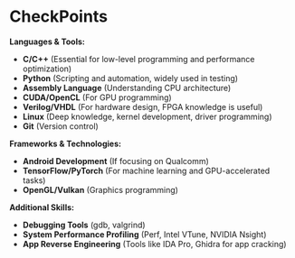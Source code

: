 # CheckPoints

**Languages & Tools:**
- **C/C++** (Essential for low-level programming and performance optimization)
- **Python** (Scripting and automation, widely used in testing)
- **Assembly Language** (Understanding CPU architecture)
- **CUDA/OpenCL** (For GPU programming)
- **Verilog/VHDL** (For hardware design, FPGA knowledge is useful)
- **Linux** (Deep knowledge, kernel development, driver programming)
- **Git** (Version control)

**Frameworks & Technologies:**
- **Android Development** (If focusing on Qualcomm)
- **TensorFlow/PyTorch** (For machine learning and GPU-accelerated tasks)
- **OpenGL/Vulkan** (Graphics programming)

**Additional Skills:**
- **Debugging Tools** (gdb, valgrind)
- **System Performance Profiling** (Perf, Intel VTune, NVIDIA Nsight)
- **App Reverse Engineering** (Tools like IDA Pro, Ghidra for app cracking)
